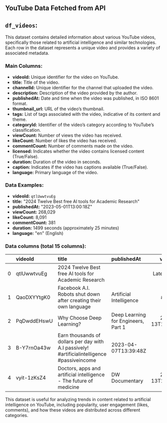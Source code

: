 ## YouTube Data Fetched from API

## `df_videos`:
This dataset contains detailed information about various YouTube videos, specifically those related to artificial intelligence and similar technologies. Each row in the dataset represents a unique video and provides a variety of associated metadata.

### Main Columns:

- **videoId:** Unique identifier for the video on YouTube.
- **title:** Title of the video.
- **channelId:** Unique identifier for the channel that uploaded the video.
- **description:** Description of the video provided by the author.
- **publishedAt:** Date and time when the video was published, in ISO 8601 format.
- **thumbnail_url:** URL of the video’s thumbnail.
- **tags:** List of tags associated with the video, indicative of its content and theme.
- **categoryId:** Identifier of the video’s category according to YouTube’s classification.
- **viewCount:** Number of views the video has received.
- **likeCount:** Number of likes the video has received.
- **commentCount:** Number of comments made on the video.
- **licensed:** Indicates whether the video contains licensed content (True/False).
- **duration:** Duration of the video in seconds.
- **caption:** Indicates if the video has captions available (True/False).
- **language:** Primary language of the video.

### Data Examples:

- **videoId:** `qtlUwwtvuEg`
- **title:** "2024 Twelve Best free AI tools for Academic Research"
- **publishedAt:** "2023-05-01T13:00:18Z"
- **viewCount:** 268,029
- **likeCount:** 8,091
- **commentCount:** 381
- **duration:** 1499 seconds (approximately 25 minutes)
- **language:** "en" (English)

### Data columns (total 15 columns):

|    | videoId     | title                                                                                                | publishedAt          |   viewCount |   likeCount |   commentCount |
|---:|:------------|:-----------------------------------------------------------------------------------------------------|:---------------------|------------:|------------:|---------------:|
|  0 | qtlUwwtvuEg | 2024 Twelve Best free AI tools for Academic Research || Latest AI tools || AI for researchers        | 2023-05-01T13:00:18Z |      268029 |        8091 |            381 |    
|  1 | QaoDXYYtgK0 | Facebook A.I. Robots shut down after creating their own language |Artificial Intelligence |#facebook | 2017-07-31T23:32:53Z |     3369370 |       35258 |           5948 |    
|  2 | PqDwddEHswU | Why Choose Deep Learning? | Deep Learning for Engineers, Part 1                                      | 2021-04-13T13:15:02Z |      143984 |        2575 |             36 |    
|  3 | B-Y7rnOa43w | Earn thousands of dollars per day with A.I passively! #artificialintelligence #passiveincome         | 2023-04-07T13:39:48Z |        2430 |         270 |              3 |    
|  4 | vyit-1zKsZ4 | Doctors, apps and artificial intelligence - The future of medicine | DW Documentary                  | 2022-12-13T17:00:35Z |      113233 |        2030 |             84 |     

This dataset is useful for analyzing trends in content related to artificial intelligence on YouTube, including popularity, user engagement (likes, comments), and how these videos are distributed across different categories.
